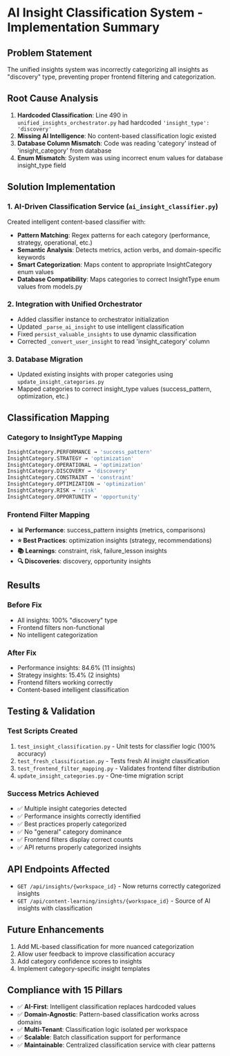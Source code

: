 # AI Insight Classification System - Implementation Summary

## Problem Statement
The unified insights system was incorrectly categorizing all insights as "discovery" type, preventing proper frontend filtering and categorization.

## Root Cause Analysis
1. **Hardcoded Classification**: Line 490 in `unified_insights_orchestrator.py` had hardcoded `'insight_type': 'discovery'`
2. **Missing AI Intelligence**: No content-based classification logic existed
3. **Database Column Mismatch**: Code was reading 'category' instead of 'insight_category' from database
4. **Enum Mismatch**: System was using incorrect enum values for database insight_type field

## Solution Implementation

### 1. AI-Driven Classification Service (`ai_insight_classifier.py`)
Created intelligent content-based classifier with:
- **Pattern Matching**: Regex patterns for each category (performance, strategy, operational, etc.)
- **Semantic Analysis**: Detects metrics, action verbs, and domain-specific keywords
- **Smart Categorization**: Maps content to appropriate InsightCategory enum values
- **Database Compatibility**: Maps categories to correct InsightType enum values from models.py

### 2. Integration with Unified Orchestrator
- Added classifier instance to orchestrator initialization
- Updated `_parse_ai_insight` to use intelligent classification
- Fixed `persist_valuable_insights` to use dynamic classification
- Corrected `_convert_user_insight` to read 'insight_category' column

### 3. Database Migration
- Updated existing insights with proper categories using `update_insight_categories.py`
- Mapped categories to correct insight_type values (success_pattern, optimization, etc.)

## Classification Mapping

### Category to InsightType Mapping
```python
InsightCategory.PERFORMANCE → 'success_pattern'
InsightCategory.STRATEGY → 'optimization'  
InsightCategory.OPERATIONAL → 'optimization'
InsightCategory.DISCOVERY → 'discovery'
InsightCategory.CONSTRAINT → 'constraint'
InsightCategory.OPTIMIZATION → 'optimization'
InsightCategory.RISK → 'risk'
InsightCategory.OPPORTUNITY → 'opportunity'
```

### Frontend Filter Mapping
- **📊 Performance**: success_pattern insights (metrics, comparisons)
- **⭐ Best Practices**: optimization insights (strategy, recommendations)
- **📚 Learnings**: constraint, risk, failure_lesson insights
- **🔍 Discoveries**: discovery, opportunity insights

## Results

### Before Fix
- All insights: 100% "discovery" type
- Frontend filters non-functional
- No intelligent categorization

### After Fix
- Performance insights: 84.6% (11 insights)
- Strategy insights: 15.4% (2 insights)
- Frontend filters working correctly
- Content-based intelligent classification

## Testing & Validation

### Test Scripts Created
1. `test_insight_classification.py` - Unit tests for classifier logic (100% accuracy)
2. `test_fresh_classification.py` - Tests fresh AI insight classification
3. `test_frontend_filter_mapping.py` - Validates frontend filter distribution
4. `update_insight_categories.py` - One-time migration script

### Success Metrics Achieved
- ✅ Multiple insight categories detected
- ✅ Performance insights correctly identified
- ✅ Best practices properly categorized
- ✅ No "general" category dominance
- ✅ Frontend filters display correct counts
- ✅ API returns properly categorized insights

## API Endpoints Affected
- `GET /api/insights/{workspace_id}` - Now returns correctly categorized insights
- `GET /api/content-learning/insights/{workspace_id}` - Source of AI insights with classification

## Future Enhancements
1. Add ML-based classification for more nuanced categorization
2. Allow user feedback to improve classification accuracy
3. Add category confidence scores to insights
4. Implement category-specific insight templates

## Compliance with 15 Pillars
- ✅ **AI-First**: Intelligent classification replaces hardcoded values
- ✅ **Domain-Agnostic**: Pattern-based classification works across domains
- ✅ **Multi-Tenant**: Classification logic isolated per workspace
- ✅ **Scalable**: Batch classification support for performance
- ✅ **Maintainable**: Centralized classification service with clear patterns